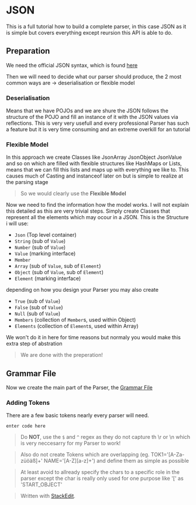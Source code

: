 # JSON
This is a full tutorial how to build a complete parser, in this case JSON as it is simple but covers everything except reursion this API is able to do.
## Preparation
We need the official JSON syntax, which is found [here](http://json.org)

Then we will need to decide what our parser should produce, the 2 most common ways are -> deserialisation or flexible model
### Deserialisation
Means that we have POJOs and we are shure the JSON follows the structure of the POJO and fill an instance of it with the JSON values via reflections. This is very very usefull and every professional Parser has such a feature but it is very time consuming and an extreme overkill for an tutorial
### Flexible Model
In this approach we create Classes like JsonArray JsonObject JsonValue and so on which are filled with flexible structures like HashMaps or Lists, means that we can fill this lists and maps up with everything we like to. This causes much of Casting and instanceof later on but is simple to realize at the parsing stage
> So we would clearly use the **Flexible Model**

Now we need to find the information how the model works.
 I will not explain this detailed as this are very trivial steps. Simply create Classes that represent all the elements which may ocour in a JSON.
 This is the Structure i will use:
 - `Json` (Top level container)
 -  `String` (sub of `Value`)
 - `Number` (sub of `Value`)
 - `Value`  (marking interface)
 - `Member`
 - `Array` (sub of `Value`, sub of `Element`)
 - `Object` (sub of `Value`, sub of `Element`)
 - `Element` (marking interface)

depending on how you design your Parser you may also create

 - `True` (sub of `Value`)
 - `False` (sub of `Value`)
 - `Null` (sub of `Value`)
 - `Members` (collection of `Member`s, used within Object)
 - `Elements` (collection of `Element`s, used within Array)

We won't do it in here for time reasons but normaly you would make this extra step of abstration
> We are done with the preperation!
## Grammar File
Now we create the main part of the Parser, the [Grammar File](https://github.com/nbrugger-tgm/JainParse/blob/master/GrammarFiles.md)
### Adding Tokens
There are a few basic tokens nearly every parser will need.

    enter code here
> Do **NOT**, use the `$` and `^` regex as they do not capture th \r or \n which is very neccesarry for my Parser to work!

> Also do not create Tokens which are overlapping (eg. TOK1='[A-Za-züöäß]+' NAME='[A-Z][a-z]+') and define them as simple as possible 

> At least avoid to allready specify the chars to a specific role in the parser except the char is really only used for one purpose like '[' as 'START_OBJECT'

> Written with [StackEdit](https://stackedit.io/).
<!--stackedit_data:
eyJoaXN0b3J5IjpbLTM4NjA0NjIzOCwxNjk4MDE2MzM4XX0=
-->